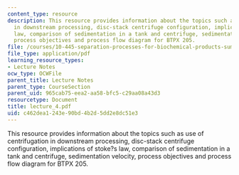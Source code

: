 ```yaml
---
content_type: resource
description: This resource provides information about the topics such as use of centrifugation
  in downstream processing, disc-stack centrifuge configuration, implications of stoke?s
  law, comparison of sedimentation in a tank and centrifuge, sedimentation velocity,
  process objectives and process flow diagram for BTPX 205.
file: /courses/10-445-separation-processes-for-biochemical-products-summer-2005/c462dea1243e90bd4b2d5dd2e8dc51e3_lecture_4.pdf
file_type: application/pdf
learning_resource_types:
- Lecture Notes
ocw_type: OCWFile
parent_title: Lecture Notes
parent_type: CourseSection
parent_uid: 965cab75-eea2-aa58-bfc5-c29aa08a43d3
resourcetype: Document
title: lecture_4.pdf
uid: c462dea1-243e-90bd-4b2d-5dd2e8dc51e3
---
```

This resource provides information about the topics such as use of centrifugation in downstream processing, disc-stack centrifuge configuration, implications of stoke?s law, comparison of sedimentation in a tank and centrifuge, sedimentation velocity, process objectives and process flow diagram for BTPX 205.

